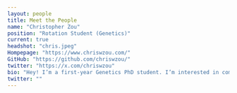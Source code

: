 ```yaml
---
layout: people
title: Meet the People
name: "Christopher Zou"
position: "Rotation Student (Genetics)"
current: true
headshot: "chris.jpeg"
Hompepage: "https://www.chriswzou.com/"
GitHub: "https://github.com/chriswzou/"
twitter: "https://x.com/chriswzou"
bio: "Hey! I’m a first-year Genetics PhD student. I’m interested in computer systems that let us model and engineer the physical world, especially biology. Previously, I worked at FutureHouse and Datavant and studied Computer Science and Molecular & Cellular Biology at Berkeley. Outside of lab, I run, play volleyball, and enjoy a good book."
twitter: ""
---
```

